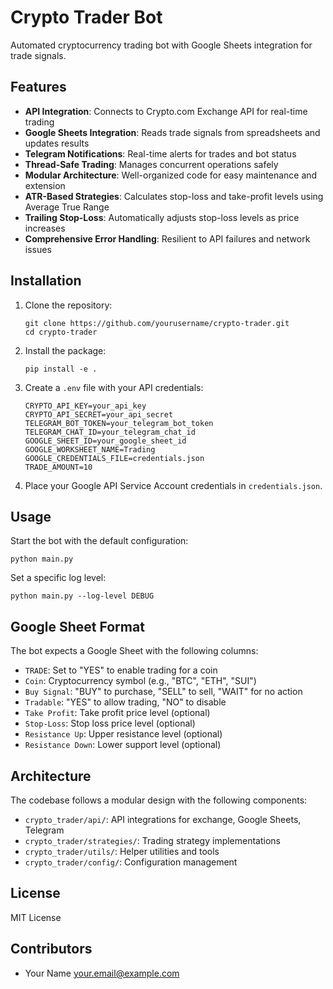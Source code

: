 # Crypto Trader Bot

Automated cryptocurrency trading bot with Google Sheets integration for trade signals.

## Features

- **API Integration**: Connects to Crypto.com Exchange API for real-time trading
- **Google Sheets Integration**: Reads trade signals from spreadsheets and updates results
- **Telegram Notifications**: Real-time alerts for trades and bot status
- **Thread-Safe Trading**: Manages concurrent operations safely
- **Modular Architecture**: Well-organized code for easy maintenance and extension
- **ATR-Based Strategies**: Calculates stop-loss and take-profit levels using Average True Range
- **Trailing Stop-Loss**: Automatically adjusts stop-loss levels as price increases
- **Comprehensive Error Handling**: Resilient to API failures and network issues

## Installation

1. Clone the repository:
   ```
   git clone https://github.com/yourusername/crypto-trader.git
   cd crypto-trader
   ```

2. Install the package:
   ```
   pip install -e .
   ```

3. Create a `.env` file with your API credentials:
   ```
   CRYPTO_API_KEY=your_api_key
   CRYPTO_API_SECRET=your_api_secret
   TELEGRAM_BOT_TOKEN=your_telegram_bot_token
   TELEGRAM_CHAT_ID=your_telegram_chat_id
   GOOGLE_SHEET_ID=your_google_sheet_id
   GOOGLE_WORKSHEET_NAME=Trading
   GOOGLE_CREDENTIALS_FILE=credentials.json
   TRADE_AMOUNT=10
   ```

4. Place your Google API Service Account credentials in `credentials.json`.

## Usage

Start the bot with the default configuration:

```
python main.py
```

Set a specific log level:

```
python main.py --log-level DEBUG
```

## Google Sheet Format

The bot expects a Google Sheet with the following columns:

- `TRADE`: Set to "YES" to enable trading for a coin
- `Coin`: Cryptocurrency symbol (e.g., "BTC", "ETH", "SUI")
- `Buy Signal`: "BUY" to purchase, "SELL" to sell, "WAIT" for no action
- `Tradable`: "YES" to allow trading, "NO" to disable
- `Take Profit`: Take profit price level (optional)
- `Stop-Loss`: Stop loss price level (optional)
- `Resistance Up`: Upper resistance level (optional)
- `Resistance Down`: Lower support level (optional)

## Architecture

The codebase follows a modular design with the following components:

- `crypto_trader/api/`: API integrations for exchange, Google Sheets, Telegram
- `crypto_trader/strategies/`: Trading strategy implementations
- `crypto_trader/utils/`: Helper utilities and tools
- `crypto_trader/config/`: Configuration management

## License

MIT License

## Contributors

- Your Name <your.email@example.com> 